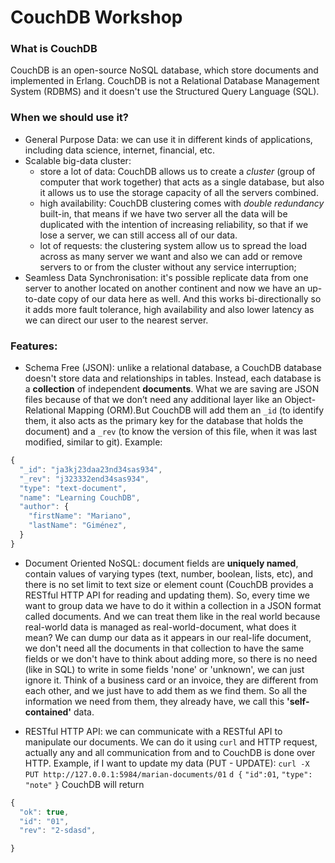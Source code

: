 # CouchDB Workshop

### What is CouchDB

CouchDB is an open-source NoSQL database, which store documents and implemented in Erlang. CouchDB is not a Relational Database Management System (RDBMS)
and it doesn't use the Structured Query Language (SQL).

### When we should use it?

- General Purpose Data: we can use it in different kinds of applications, including data science, internet, financial, etc.
- Scalable big-data cluster:
  - store a lot of data: CouchDB allows us to create a _cluster_ (group of computer that work together) that acts as a single database, but also it allows us to use the storage capacity of all the servers combined.
  - high availability: CouchDB clustering comes with _double redundancy_ built-in, that means if we have two server all the data will be duplicated with the intention of increasing reliability, so that if we lose a server, we can still access all of our data.
  - lot of requests: the clustering system allow us to spread the load across as many server we want and also we can add or remove servers to or from the cluster without any service interruption;
- Seamless Data Synchronisation: it's possible replicate data from one server to another located on another continent and now we have an up-to-date copy of our data here as well. And this works bi-directionally so it adds more fault tolerance, high availability and also lower latency as we can direct our user to the nearest server.

### Features:

- Schema Free (JSON): unlike a relational database, a CouchDB database doesn't store data and relationships in tables. Instead, each database is a **collection** of independent **documents**. What we are saving are JSON files because of that we don’t need any additional layer like an Object-Relational Mapping (ORM).But CouchDB will add them an `_id` (to identify them, it also acts as the primary key for the database that holds the document) and a `_rev` (to know the version of this file, when it was last modified, similar to git). Example:

```javascript
{
  "_id": "ja3kj23daa23nd34sas934",
  "_rev": "j323332end34sas934",
  "type": "text-document",
  "name": "Learning CouchDB",
  "author": {
    "firstName": "Mariano",
    "lastName": "Giménez",
  }
}
```

- Document Oriented NoSQL: document fields are **uniquely named**, contain values of varying types (text, number, boolean, lists, etc), and there is no set limit to text size or element count (CouchDB provides a RESTful HTTP API for reading and updating them). So, every time we want to group data we have to do it within a collection in a JSON format called documents. And we can treat them like in the real world because real-world data is managed as real-world-document, what does it mean? We can dump our data as it appears in our real-life document, we don't need all the documents in that collection to have the same fields or we don't have to think about adding more, so there is no need (like in SQL) to write in some fields 'none' or 'unknown', we can just ignore it. Think of a business card or an invoice, they are different from each other, and we just have to add them as we find them. So all the information we need from them, they already have, we call this **'self-contained'** data.


- RESTful HTTP API: we can communicate with a RESTful API to manipulate our documents. We can do it using `curl` and HTTP request, actually any and all communication from and to CouchDB is done over HTTP.
  Example, if I want to update my data (PUT - UPDATE):
  `curl -X PUT http://127.0.0.1:5984/marian-documents/01`
  `d {`
  `"id":01`,
  `"type": "note"`
  `}`
  CouchDB will return

```javascript
{
  "ok": true,
  "id": "01",
  "rev": "2-sdasd",

}
```
